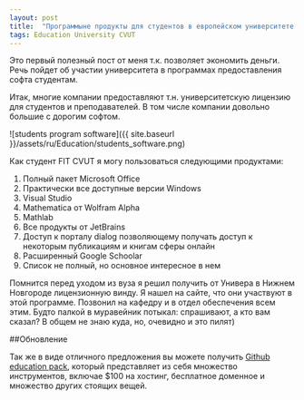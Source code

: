 ```yaml
---
layout: post
title:  "Программыне продукты для студентов в европейском университете[обновлено]"
tags: Education University CVUT
---
```

Это первый полезный пост от меня т.к. позволяет экономить деньги.
Речь пойдет об участии университета в программах предоставления софта студентам.

Итак, многие компании предоставляют т.н. университетскую лицензию для студентов и преподавателей. В том числе компании довольно большие с дорогим софтом.

![students program software]({{ site.baseurl }}/assets/ru/Education/students_software.png)

Как студент FIT CVUT я могу пользоваться следующими продуктами:

1. Полный пакет Microsoft Office
2. Практически все доступные версии Windows
3. Visual Studio 
4. Mathematica от Wolfram Alpha
5. Mathlab 
6. Все продукты от JetBrains
7. Доступ к порталу dialog позволяющему получать доступ к некоторым публикациям и книгам сферы онлайн
8. Расширенный Google Schoolar
9. Список не полный, но основное интересное в нем

Помнится перед уходом из вуза я решил получить от Универа в Нижнем Новгороде лицензионную винду. Я нашел на сайте, что они участвуют в этой программе. 
Позвонил на кафедру и в отдел обеспечения всем этим. Будто палкой в муравейник потыкал: спрашивают, а кто вам сказал? В общем не знаю куда, но, очевидно и это пилят)

##Обновление

Так же в виде отличного предложения вы можете получить [Github education pack], который представляет из себя множество инструментов, включае $100 на хостинг, бесплатное доменное и множество других стоящих вещей.
 


[Github education pack]: https://education.github.com/pack